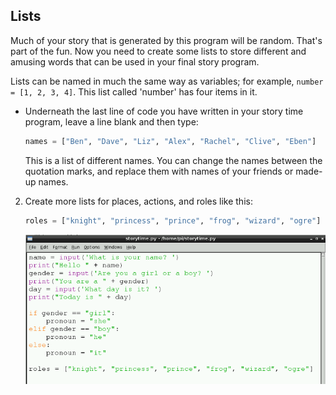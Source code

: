 ## Lists

Much of your story that is generated by this program will be random. That's part of the fun. Now you need to create some lists to store different and amusing words that can be used in your final story program.

Lists can be named in much the same way as variables; for example, `number = [1, 2, 3, 4]`. This list called 'number' has four items in it.

- Underneath the last line of code you have written in your story time program, leave a line blank and then type:
    
    ```python
    names = ["Ben", "Dave", "Liz", "Alex", "Rachel", "Clive", "Eben"]
    ```
    
    This is a list of different names. You can change the names between the quotation marks, and replace them with names of your friends or made-up names.

2. Create more lists for places, actions, and roles like this:
    
    ```python
    roles = ["knight", "princess", "prince", "frog", "wizard", "ogre"]
    ```
    
    ![](images/story4.png)